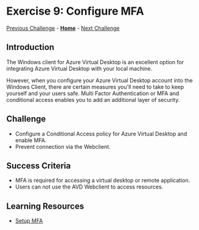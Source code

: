 # Exercise 9: Configure MFA

[Previous Challenge](./00-xxx.md) - **[Home](../readne.md)** - [Next Challenge](./xxx.md)

## Introduction
The Windows client for Azure Virtual Desktop is an excellent option for integrating Azure Virtual Desktop with your local machine. 

However, when you configure your Azure Virtual Desktop account into the Windows Client, there are certain measures you'll need to take to keep yourself and your users safe.
Multi Factor Authentication or MFA and conditional access enables you to add an additional layer of security.

## Challenge 
- Configure a Conditional Access policy for Azure Virtual Desktop and enable MFA.
- Prevent connection via the Webclient.

## Success Criteria
- MFA is required for accessing a virtual desktop or remote application.
- Users can not use the AVD Webclient to access resources.

## Learning Resources
- [Setup MFA](https://docs.microsoft.com/en-us/azure/virtual-desktop/set-up-mfa)

